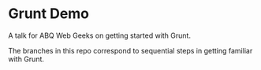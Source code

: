 # Grunt Demo

A talk for ABQ Web Geeks on getting started with Grunt.

The branches in this repo correspond to sequential steps in getting familiar with Grunt.
